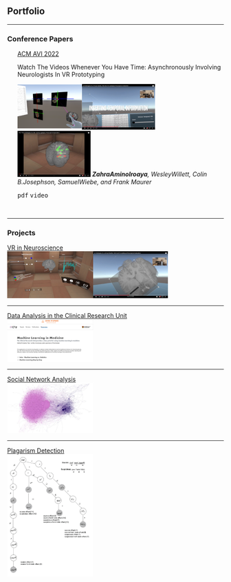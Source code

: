 ## Portfolio

---
### Conference Papers
<ul>
<u>ACM AVI 2022</u>
  <p>Watch The Videos Whenever You Have Time: Asynchronously Involving Neurologists In VR Prototyping</p>
  <img src="images/1.png" width=150 height=105/><img src="images/2.png" width=170/><img src="images/3.png" width=170/>
  <i><b>ZahraAminolroaya</b>, WesleyWillett, Colin B.Josephson, SamuelWiebe, and Frank Maurer</i>

<kbd>pdf</kbd>
<kbd>video</kbd>
</ul>
<br>
 
---
### Projects

[VR in Neuroscience](/sample_page)
<br>
<img src="images/EPES1.PNG" width=200/><img src="images/EPES2.png" width=174/>

---
[Data Analysis in the Clinical Research Unit](/pdf/sample_presentation.pdf)
<br>
<img src="images/CRU1.png" width=200/>

---
[Social Network Analysis](/pdf/sample_presentation.pdf)
<br>
<img src="images/SNA.png" width=200/>

---
[Plagarism Detection](/pdf/sample_presentation.pdf)
<br>
<img src="images/plag.png" width=200/>


